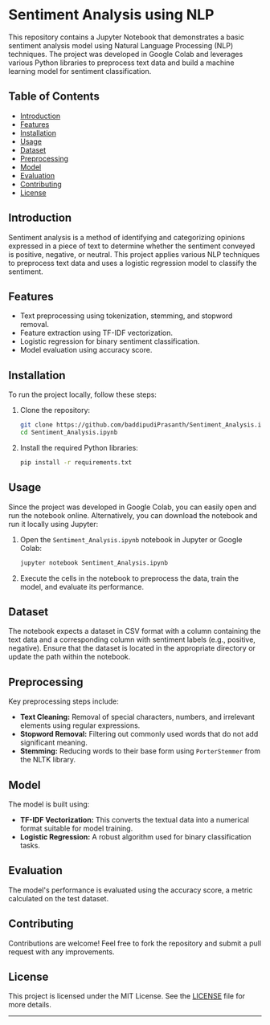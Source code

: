 # Sentiment Analysis using NLP

This repository contains a Jupyter Notebook that demonstrates a basic sentiment analysis model using Natural Language Processing (NLP) techniques. The project was developed in Google Colab and leverages various Python libraries to preprocess text data and build a machine learning model for sentiment classification.

## Table of Contents
- [Introduction](#introduction)
- [Features](#features)
- [Installation](#installation)
- [Usage](#usage)
- [Dataset](#dataset)
- [Preprocessing](#preprocessing)
- [Model](#model)
- [Evaluation](#evaluation)
- [Contributing](#contributing)
- [License](#license)

## Introduction

Sentiment analysis is a method of identifying and categorizing opinions expressed in a piece of text to determine whether the sentiment conveyed is positive, negative, or neutral. This project applies various NLP techniques to preprocess text data and uses a logistic regression model to classify the sentiment.

## Features

- Text preprocessing using tokenization, stemming, and stopword removal.
- Feature extraction using TF-IDF vectorization.
- Logistic regression for binary sentiment classification.
- Model evaluation using accuracy score.

## Installation

To run the project locally, follow these steps:

1. Clone the repository:
   ```bash
   git clone https://github.com/baddipudiPrasanth/Sentiment_Analysis.ipynb.git
   cd Sentiment_Analysis.ipynb
   ```

2. Install the required Python libraries:
   ```bash
   pip install -r requirements.txt
   ```

## Usage

Since the project was developed in Google Colab, you can easily open and run the notebook online. Alternatively, you can download the notebook and run it locally using Jupyter:

1. Open the `Sentiment_Analysis.ipynb` notebook in Jupyter or Google Colab:
   ```bash
   jupyter notebook Sentiment_Analysis.ipynb
   ```

2. Execute the cells in the notebook to preprocess the data, train the model, and evaluate its performance.

## Dataset

The notebook expects a dataset in CSV format with a column containing the text data and a corresponding column with sentiment labels (e.g., positive, negative). Ensure that the dataset is located in the appropriate directory or update the path within the notebook.

## Preprocessing

Key preprocessing steps include:

- **Text Cleaning:** Removal of special characters, numbers, and irrelevant elements using regular expressions.
- **Stopword Removal:** Filtering out commonly used words that do not add significant meaning.
- **Stemming:** Reducing words to their base form using `PorterStemmer` from the NLTK library.

## Model

The model is built using:

- **TF-IDF Vectorization:** This converts the textual data into a numerical format suitable for model training.
- **Logistic Regression:** A robust algorithm used for binary classification tasks.

## Evaluation

The model's performance is evaluated using the accuracy score, a metric calculated on the test dataset.

## Contributing

Contributions are welcome! Feel free to fork the repository and submit a pull request with any improvements.

## License

This project is licensed under the MIT License. See the [LICENSE](LICENSE) file for more details.

---
